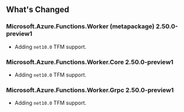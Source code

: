 ## What's Changed

<!-- Please add your release notes in the following format:
- My change description (#PR/#issue)
-->

### Microsoft.Azure.Functions.Worker (metapackage) 2.50.0-preview1

- Adding `net10.0` TFM support.

### Microsoft.Azure.Functions.Worker.Core 2.50.0-preview1

- Adding `net10.0` TFM support.

### Microsoft.Azure.Functions.Worker.Grpc 2.50.0-preview1

- Adding `net10.0` TFM support.
